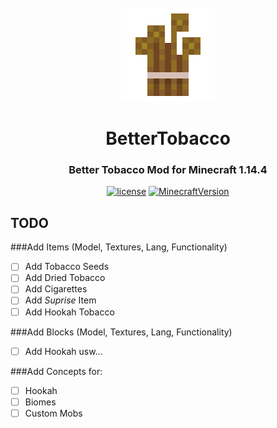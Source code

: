 <div align="center">
    <br />
    <img style="image-rendering: pixelated; image-rendering: crisp-edges; image-rendering: -moz-crisp-edges;" src="./etc/raw_tobacco_item@512.png" alt="Raw Tobacco" width="150"/>
    <h1>BetterTobacco</h1>
    <h3>Better Tobacco Mod for Minecraft 1.14.4</h3>
</div>

<div align="center">

[![license](https://img.shields.io/badge/license-LGPL-brightgreen.svg)](https://github.com/AlexanderBrenner/BetterTobaccoMod/blob/master/LICENSE.txt)
[![MinecraftVersion](https://img.shields.io/static/v1?label=Minecraft&message=1.14.4&color=brightgreen)](http://files.minecraftforge.net/)

</div>

## TODO

###Add Items (Model, Textures, Lang, Functionality)
- [ ] Add Tobacco Seeds
- [ ] Add Dried Tobacco
- [ ] Add Cigarettes
- [ ] Add *Suprise* Item
- [ ] Add Hookah Tobacco

###Add Blocks (Model, Textures, Lang, Functionality)
- [ ] Add Hookah usw...

###Add Concepts for:
- [ ] Hookah
- [ ] Biomes
- [ ] Custom Mobs
